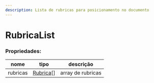 ```yaml
---
description: Lista de rubricas para posicionamento no documento
---
```


# RubricaList

### Propriedades:

| nome     | tipo                                                                                                                                               | descrição         |
| -------- | -------------------------------------------------------------------------------------------------------------------------------------------------- | ----------------- |
| rubricas | [Rubrica](https://app.gitbook.com/s/-M4noMoX5ZGb2-RhWjjf-887967055/~/changes/193/facilitadores/sdks/sdk-typescript/classes-usadas/body/rubrica)\[] | array de rubricas |
